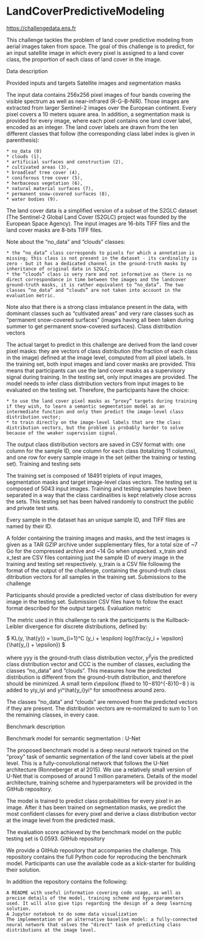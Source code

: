 # LandCoverPredictiveModeling

https://challengedata.ens.fr

This challenge tackles the problem of land cover predictive modeling from aerial images taken from space. The goal of this challenge is to predict, for an input satellite image in which every pixel is assigned to a land cover class, the proportion of each class of land cover in the image.


Data description

Provided inputs and targets
Satellite images and segmentation masks

The input data contains 256x256 pixel images of four bands covering the visible spectrum as well as near-infrared (R-G-B-NIR). Those images are extracted from larger Sentinel-2 images over the European continent. Every pixel covers a 10 meters square area. In addition, a segmentation mask is provided for every image, where each pixel contains one land cover label, encoded as an integer. The land cover labels are drawn from the ten different classes that follow (the corresponding class label index is given in parenthesis):

    * no_data (0)
    * clouds (1),
    * artificial surfaces and construction (2),
    * cultivated areas (3),
    * broadleaf tree cover (4),
    * coniferous tree cover (5),
    * herbaceous vegetation (6),
    * natural material surfaces (7),
    * permanent snow-covered surfaces (8),
    * water bodies (9).

The land cover data is a simplified version of a subset of the S2GLC dataset (The Sentinel-2 Global Land Cover (S2GLC) project was founded by the European Space Agency). The input images are 16-bits TIFF files and the land cover masks are 8-bits TIFF files.

Note about the “no_data” and “clouds” classes:

    * the “no_data” class corresponds to pixels for which a annotation is missing; this class is not present in the dataset - its cardinality is zero - but it has a dedicated channel in the ground-truth masks by inheritance of original data in S2GLC;
    * the “clouds” class is very rare and not informative as there is no direct correspondance in time between the images and the landcover ground-truth masks, it is rather equivalent to “no_data”. The two classes “no_data” and “clouds” are not taken into account in the evaluation metric.

Note also that there is a strong class imbalance present in the data, with dominant classes such as “cultivated areas” and very rare classes such as “permanent snow-covered surfaces” (images having all been taken during summer to get permanent snow-covered surfaces).
Class distribution vectors

The actual target to predict in this challenge are derived from the land cover pixel masks: they are vectors of class distribution (the fraction of each class in the image) defined at the image level, computed from all pixel labels. In the training set, both input images and land cover masks are provided. This means that participants can use the land cover masks as a supervisory signal during training. In the testing set, only input images are provided. The model needs to infer class distribution vectors from input images to be evaluated on the testing set. Therefore, the participants have the choice:

    * to use the land cover pixel masks as “proxy” targets during training if they wish, to learn a semantic segmentation model as an intermediate function and only then predict the image-level class distribution vector;
    * to train directly on the image-level labels that are the class distribution vectors, but the problem is probably harder to solve because of the weaker supervision signal.

The output class distribution vectors are saved in CSV format with: one column for the sample ID, one column for each class (totalizing 11 columns), and one row for every sample image in the set (either the training or testing set).
Training and testing sets

The training set is composed of 18491 triplets of input images, segmentation masks and target image-level class vectors. The testing set is composed of 5043 input images. Training and testing samples have been separated in a way that the class cardinalities is kept relatively close across the sets.
This testing set has been halved randomly to construct the public and private test sets.

Every sample in the dataset has an unique sample ID, and TIFF files are named by their ID.

A folder containing the training images and masks, and the test images is given as a TAR GZIP archive under supplementary files, for a total size of ~7 Go for the compressed archive and ~14 Go when unpacked. x_train and x_test are CSV files containing just the sample ID of every image in the training and testing set respectively. y_train is a CSV file following the format of the output of the challenge, containing the ground-truth class ditribution vectors for all samples in the training set.
Submissions to the challenge

Participants should provide a predicted vector of class distribution for every image in the testing set. Submission CSV files have to follow the exact format described for the output targets.
Evaluation metric

The metric used in this challenge to rank the participants is the Kullback-Leibler divergence for discrete distributions, defined by:

$`
KL(y, \hat{y}) = \sum_{i=1}^C (y_i + \espilon) log(\frac{y_i + \epsilon}{\hat{y_i} + \epsilon})
`$

where yyy is the ground-truth class distribution vector, $y^\hat{y}y^​$ is the predicted class distribution vector and CCC is the number of classes, excluding the classes “no_data” and “clouds”. This measures how the predicted distribution is different from the ground-truth distribution, and therefore should be minimized. A small term ϵ\epsilonϵ (fixed to 10−810^{-8}10−8 ) is added to yiy_iyi​ and yi^\hat{y_i}yi​^​ for smoothness around zero.

The classes “no_data” and “clouds” are removed from the predicted vectors if they are present. The distribution vectors are re-normalized to sum to 1 on the remaining classes, in every case.

Benchmark description

Benchmark model for semantic segmentation : U-Net

The proposed benchmark model is a deep neural network trained on the “proxy” task of semantic segmentation of the land cover labels at the pixel level. This is a fully-convolutional network that follows the U-Net architecture (Ronneberger et al 2015). We use a relatively small version of U-Net that is composed of around 1 million parameters. Details of the model architecture, training scheme and hyperparameters will be provided in the GitHub repository.

The model is trained to predict class probabilities for every pixel in an image. After it has been trained on segmentation masks, we predict the most confident classes for every pixel and derive a class distribution vector at the image level from the predicted mask.

The evaluation score achieved by the benchmark model on the public testing set is 0.0593.
GitHub repository

We provide a GitHub repository that accompanies the challenge. This repository contains the full Python code for reproducing the benchmark model. Participants can use the available code as a kick-starter for building their solution.

In addition the repository contains the following:

    A README with useful information covering code usage, as well as precise details of the model, training scheme and hyperparameters used. It will also give tips regarding the design of a deep learning solution.
    A Jupyter notebook to do some data visualization
    The implementation of an alternative baseline model: a fully-connected neural network that solves the "direct" task of predicting class distributions at the image level.
